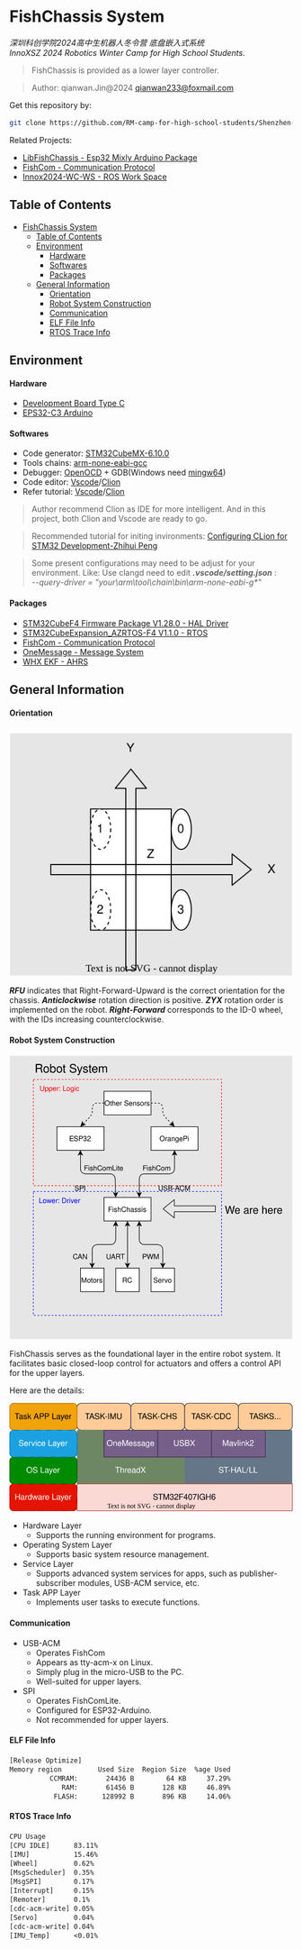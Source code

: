<!--
 * @Description: 
 * @Author: qianwan
 * @Date: 2023-12-19 17:41:51
 * @LastEditTime: 2024-01-28 02:35:16
 * @LastEditors: qianwan
-->
# FishChassis System
*深圳科创学院2024高中生机器人冬令营 底盘嵌入式系统*   
*InnoXSZ 2024 Robotics Winter Camp for High School Students.* 

> FishChassis is provided as a lower layer controller.

>Author: qianwan.Jin@2024
qianwan233@foxmail.com



Get this repository by:   
```bash                                     
git clone https://github.com/RM-camp-for-high-school-students/Shenzhen-innoX-2024wc-chassis.git --recursive --depth=1
```

Related Projects:
- [LibFishChassis - Esp32 Mixly Arduino Package](https://github.com/Q1anWan/LibFishChassis)
- [FishCom - Communication Protocol](https://github.com/Q1anWan/FishCom)
- [Innox2024-WC-WS - ROS Work Space](https://github.com/RM-camp-for-high-school-students/Shenzhen_innoX_2024wc_ws)

## Table of Contents
- [FishChassis System](#fishchassis-system)
  - [Table of Contents](#table-of-contents)
  - [Environment](#environment)
      - [Hardware](#hardware)
      - [Softwares](#softwares)
      - [Packages](#packages)
  - [General Information](#general-information)
      - [Orientation](#orientation)
      - [Robot System Construction](#robot-system-construction)
      - [Communication](#communication)
      - [ELF File Info](#elf-file-info)
      - [RTOS Trace Info](#rtos-trace-info)


## Environment
#### Hardware
- [Development Board Type C](https://www.robomaster.com/zh-CN/products/components/general/development-board-type-c/info)
- [EPS32-C3 Arduino](https://github.com/espressif/arduino-esp32) 

#### Softwares
- Code generator: [STM32CubeMX-6.10.0](https://www.st.com/zh/development-tools/stm32cubemx.html)
- Tools chains: [arm-none-eabi-gcc](https://developer.arm.com/downloads/-/arm-gnu-toolchain-downloads)
- Debugger: [OpenOCD](https://github.com/xpack-dev-tools/openocd-xpack/releases) + GDB(Windows need [mingw64](https://github.com/skeeto/w64devkit/releases))
- Code editor: [Vscode](https://code.visualstudio.com/)/[Clion](https://www.jetbrains.com/zh-cn/clion/)
- Refer tutorial:  [Vscode](https://gitee.com/hnuyuelurm/basic_framework/blob/master/.Doc/VSCode+Ozone%E4%BD%BF%E7%94%A8%E6%96%B9%E6%B3%95.md)/[Clion](https://zhuanlan.zhihu.com/p/145801160)


> Author recommend Clion as IDE for more intelligent. And in this project, both Clion and Vscode are ready to go.   

> Recommended tutorial for initing invironments: [Configuring CLion for STM32 Development-Zhihui Peng](https://zhuanlan.zhihu.com/p/145801160)

> Some present configurations may need to be adjust for your environment. 
> Like: Use clangd need to edit ___.vscode/setting.json___ :    
>   _--query-driver = "your\\arm\\tool\\chain\\bin\\arm-none-eabi-g*"_

#### Packages
- [STM32CubeF4 Firmware Package V1.28.0 - HAL Driver](https://learn.microsoft.com/en-us/azure/rtos/threadx/)
- [STM32CubeExpansion_AZRTOS-F4 V1.1.0 - RTOS](https://learn.microsoft.com/en-us/azure/rtos/threadx/)
- [FishCom - Communication Protocol](Module/Mavlink/README.md)
- [OneMessage - Message System](Module/OneMessage/README.md)
- [WHX EKF - AHRS](https://github.com/WangHongxi2001/RoboMaster-C-Board-INS-Example)


## General Information
#### Orientation
![Construction](Doc/orientation.svg "Figure 1 Robot Orientation")

***RFU*** indicates that Right-Forward-Upward is the correct orientation for the chassis.
***Anticlockwise*** rotation direction is positive.
***ZYX*** rotation order is implemented on the robot.
***Right-Forward*** corresponds to the ID-0 wheel, with the IDs increasing counterclockwise.



#### Robot System Construction
![Construction](Doc/embedded_construction_here.svg "Figure 2 Robot System Block Diagram")

FishChassis serves as the foundational layer in the entire robot system. It facilitates basic closed-loop control for actuators and offers a control API for the upper layers.

Here are the details:

![Layer](Doc/system_layer.svg "Figure 3 FishChassis Block Diagram")

- Hardware Layer
  - Supports the running environment for programs.
- Operating System Layer
  - Supports basic system resource management.
- Service Layer
  - Supports advanced system services for apps, such as publisher-subscriber modules, USB-ACM service, etc.
- Task APP Layer
  - Implements user tasks to execute functions.
  
#### Communication
- USB-ACM
  - Operates  FishCom
  - Appears as tty-acm-x on Linux.
  - Simply plug in the micro-USB to the PC.
  - Well-suited for upper layers.
- SPI
  - Operates FishComLite.
  - Configured for ESP32-Arduino.
  - Not recommended for upper layers.

#### ELF File Info 
```
[Release Optimize]
Memory region         Used Size  Region Size  %age Used
          CCMRAM:       24436 B        64 KB     37.29%
             RAM:       61456 B       128 KB     46.89%
           FLASH:      128992 B       896 KB     14.06%
```

#### RTOS Trace Info 
```
CPU Usage
[CPU IDLE]      83.11%
[IMU]           15.46%
[Wheel]         0.62%
[MsgScheduler]  0.35%
[MsgSPI]        0.17%
[Interrupt]     0.15%
[Remoter]       0.1%
[cdc-acm-write] 0.05%
[Servo]         0.04%
[cdc-acm-write] 0.04%
[IMU_Temp]      <0.01%  
```